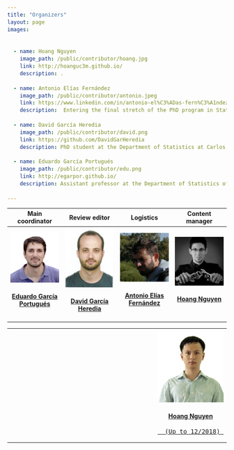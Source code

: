 ```yaml
---
title: "Organizers"
layout: page
images:
    

  - name: Hoang Nguyen
    image_path: /public/contributor/hoang.jpg
    link: http://hoanguc3m.github.io/
    description: . 

  - name: Antonio Elías Fernández
    image_path: /public/contributor/antonio.jpeg
    link: https://www.linkedin.com/in/antonio-el%C3%ADas-fern%C3%A1ndez-656ab495/
    description:  Entering the final stretch of the PhD program in Statistics at Carlos III University of Madrid. <code class="highlighter-rouge">gretl</code> was his first contact with the open-source world and got stunned by the <code class="highlighter-rouge">R</code> community. His codes are devoted to complex data analysis.
  
  - name: David García Heredia
    image_path: /public/contributor/david.png
    link: https://github.com/DavidGarHeredia
    description: PhD student at the Department of Statistics at Carlos III University of Madrid, his research interests have led him to have programming as an essential part of his daily work. Although most of his code is made in <code class="highlighter-rouge">C++</code>, he is also fan of other languages as <code class="highlighter-rouge">Julia</code>, <code class="highlighter-rouge">R</code> or <code class="highlighter-rouge">MATLAB</code>.
    
  - name: Eduardo García Portugués
    image_path: /public/contributor/edu.png
    link: http://egarpor.github.io/  
    description: Assistant professor at the Department of Statistics of Carlos III University of Madrid. Enthusiast of coding since his early days as a student fighting against <code class="highlighter-rouge">FORTRAN</code>. Now with a reasonable expertise in <code class="highlighter-rouge">R</code> and its evolving ecosystem. His developed software is available at <a href="https://github.com/egarpor/">https://github.com/egarpor/</a>

---
```


<table align="center">
<colgroup>
<col width="25%" />
<col width="25%" />
<col width="25%" />
<col width="25%" />
</colgroup>
<thead>
<tr class="header">
<th  align="center">Main coordinator</th>
<th  align="center">Review editor</th>
<th  align="center">Logistics</th>
<th align="center">Content manager</th>
</tr>

</thead>
<tbody>

<tr>
<td align="center">
      <a href="http://egarpor.github.io/">
        <img src="/public/contributor/edu.png" width="200" alt="Eduardo García Portugués" class="avatar"/> 
        <h4>Eduardo García Portugués</h4>
      </a> 
</td>
<td align="center">
      <a href="https://github.com/DavidGarHeredia">
        <img src="/public/contributor/david.png" width="200" alt="David García Heredia" class="avatar"/> 
        <h4>David García Heredia</h4>
      </a> 
</td>
<td align="center">
      <a href="https://www.linkedin.com/in/antonio-el%C3%ADas-fern%C3%A1ndez-656ab495/">
        <img src="/public/contributor/antonio.jpeg" width="200" alt="Antonio Elías Fernández" class="avatar"/> 
        <h4>Antonio Elías Fernández</h4>
      </a> 
</td>
<td align="center">
      <a href="https://www.enchufa2.es/acerca_de/inaki">
        <img src="/public/contributor/Inaki.jpeg" width="200" alt="Iñaki Ucar" class="avatar"/> 
        <h4>Hoang Nguyen</h4>
      </a> 
</td>


</tr>

</tbody>
</table>

<table align="center">
<colgroup>
<col width="25%" />
<col width="25%" />
<col width="25%" />
<col width="25%" />
</colgroup>
<tbody>

<tr>
<td align="center">
</td>
<td align="center">
</td>
<td align="center">
</td>
<td align="center">
      <a href="http://hoanguc3m.github.io/">
        <img src="/public/contributor/hoang.jpg" width="200" alt="Hoang Nguyen" class="avatar"/> 
        <h4>Hoang Nguyen</h4>  <pre>  (Up to 12/2018) </pre>
      </a> 
</td>

</tr>

</tbody>
</table>
